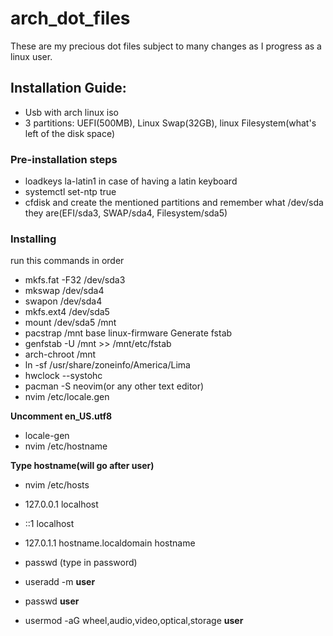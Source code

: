 # arch_dot_files
These are my precious dot files subject to many changes as I progress as a linux user.
## Installation Guide:
- Usb with arch linux iso
- 3 partitions: UEFI(500MB), Linux Swap(32GB), linux Filesystem(what's left of the disk space)
### Pre-installation steps
- loadkeys la-latin1 in case of having a latin keyboard
- systemctl set-ntp true
- cfdisk and create the mentioned partitions and remember what /dev/sda they are(EFI/sda3, SWAP/sda4, Filesystem/sda5)
### Installing
run this commands in order
- mkfs.fat -F32 /dev/sda3
- mkswap /dev/sda4
- swapon /dev/sda4
- mkfs.ext4 /dev/sda5
- mount /dev/sda5 /mnt
- pacstrap /mnt base linux-firmware
Generate fstab
- genfstab -U /mnt >> /mnt/etc/fstab
- arch-chroot /mnt
- ln -sf /usr/share/zoneinfo/America/Lima
- hwclock --systohc
-  pacman -S neovim(or any other text editor)
-  nvim /etc/locale.gen

**Uncomment en_US.utf8**

- locale-gen
- nvim /etc/hostname

**Type hostname(will go after user)**

- nvim /etc/hosts

- 127.0.0.1 localhost
- ::1 localhost
- 127.0.1.1 hostname.localdomain hostname
- passwd (type in password)
- useradd -m **user**
- passwd **user**
- usermod -aG wheel,audio,video,optical,storage **user**
